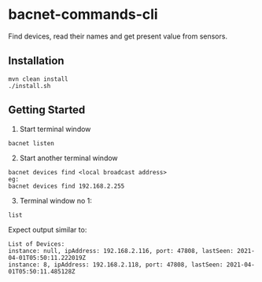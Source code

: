 # bacnet-commands-cli
Find devices, read their names and get present value from sensors.

## Installation

```
mvn clean install
./install.sh
```

## Getting Started

1. Start terminal window
```
bacnet listen
```
2. Start another terminal window
```
bacnet devices find <local broadcast address>
eg:
bacnet devices find 192.168.2.255
```

3. Terminal window no 1:
```
list
```
Expect output similar to:

```
List of Devices:
instance: null, ipAddress: 192.168.2.116, port: 47808, lastSeen: 2021-04-01T05:50:11.222019Z
instance: 8, ipAddress: 192.168.2.118, port: 47808, lastSeen: 2021-04-01T05:50:11.485128Z
```


